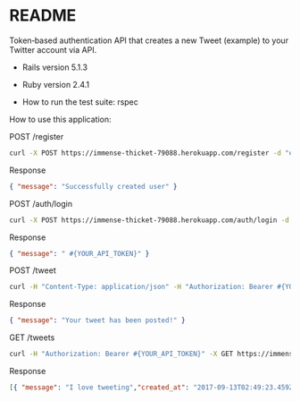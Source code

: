 # README

Token‐based authentication API that creates a new Tweet (example) to your Twitter account via API.

* Rails version 5.1.3

* Ruby version 2.4.1

* How to run the test suite: rspec

How to use this application:

POST /register
```sh
curl -X POST https://immense-thicket-79088.herokuapp.com/register -d "email=example@mail.com&password=123123123"
```
Response
```json
{ "message": "Successfully created user" }
```

POST /auth/login
```sh
curl -X POST https://immense-thicket-79088.herokuapp.com/auth/login -d "email=example@mail.com&password=123123123"
```
Response
```json
{ "message": " #{YOUR_API_TOKEN}" }
```

POST /tweet
```sh
curl -H "Content-Type: application/json" -H "Authorization: Bearer #{YOUR_API_TOKEN}" -X POST https://immense-thicket-79088.herokuapp.com/tweet -d '{"message":"I love tweeting"}'
```
Response
```json
{ "message": "Your tweet has been posted!" }
```

GET /tweets
```sh
curl -H "Authorization: Bearer #{YOUR_API_TOKEN}" -X GET https://immense-thicket-79088.herokuapp.com/tweets
```
Response
```json
[{ "message": "I love tweeting","created_at": "2017-09-13T02:49:23.459Z" }]
```
